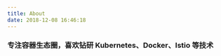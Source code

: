 ```yaml
---
title: About
date: 2018-12-08 16:46:18
---
```


###  专注容器生态圈，喜欢钻研 Kubernetes、Docker、Istio 等技术

<!--欢迎关注我的公众号：

![kubeCon.jpg](https://upload-images.jianshu.io/upload_images/1262158-92e245b5b1b41335.jpg?imageMogr2/auto-orient/strip%7CimageView2/2/w/600) -->
